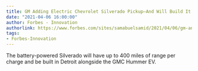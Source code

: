 ```yaml
---
title: GM Adding Electric Chevrolet Silverado Pickup–And Will Build It In Detroit
date: "2021-04-06 16:00:00"
author: Forbes - Innovation
authorlink: https://www.forbes.com/sites/samabuelsamid/2021/04/06/gm-announces-new-electric-chevrolet-silverado-pickup-with-400-mile-range-to-be-built-in-detroit/
tags:
- Forbes-Innovation
---
```

The battery-powered Silverado will have up to 400 miles of range per charge and be built in Detroit alongside the GMC Hummer EV.